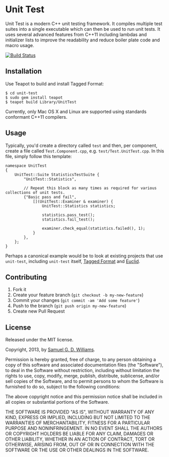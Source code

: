 # Unit Test

Unit Test is a modern C++ unit testing framework. It compiles multiple test suites into a single executable which can then be used to run unit tests. It uses several advanced features from C++11 including lambdas and initializer lists to improve the readability and reduce boiler plate code and macro usage.

[![Build Status](https://secure.travis-ci.org/dream-framework/unit-test.png)](http://travis-ci.org/dream-framework/unit-test)

## Installation

Use Teapot to build and install Tagged Format:

	$ cd unit-test
	$ sudo gem install teapot
	$ teapot build Library/UnitTest

Currently, only Mac OS X and Linux are supported using standards conformant C++11 compilers.

## Usage

Typically, you'd create a directory called `test` and then, per component, create a file called `Test.Component.cpp`, e.g. `test/Test.UnitTest.cpp`. In this file, simply follow this template:

	namespace UnitTest
	{
		UnitTest::Suite StatisticsTestSuite {
			"UnitTest::Statistics",
	
			// Repeat this block as many times as required for various collections of unit tests.
			{"Basic pass and fail",
				[](UnitTest::Examiner & examiner) {
					UnitTest::Statistics statistics;
			
					statistics.pass_test();
					statistics.fail_test();
			
					examiner.check_equal(statistics.failed(), 1);
				}
			},
		};
	}

Perhaps a canonical example would be to look at existing projects that use `unit-test`, including `unit-test` itself, [Tagged Format](https://github.com/dream-framework/tagged-format) and [Euclid](https://github.com/dream-framework/euclid).

## Contributing

1. Fork it
2. Create your feature branch (`git checkout -b my-new-feature`)
3. Commit your changes (`git commit -am 'Add some feature'`)
4. Push to the branch (`git push origin my-new-feature`)
5. Create new Pull Request

## License

Released under the MIT license.

Copyright, 2013, by [Samuel G. D. Williams](http://www.codeotaku.com/samuel-williams).

Permission is hereby granted, free of charge, to any person obtaining a copy
of this software and associated documentation files (the "Software"), to deal
in the Software without restriction, including without limitation the rights
to use, copy, modify, merge, publish, distribute, sublicense, and/or sell
copies of the Software, and to permit persons to whom the Software is
furnished to do so, subject to the following conditions:

The above copyright notice and this permission notice shall be included in
all copies or substantial portions of the Software.

THE SOFTWARE IS PROVIDED "AS IS", WITHOUT WARRANTY OF ANY KIND, EXPRESS OR
IMPLIED, INCLUDING BUT NOT LIMITED TO THE WARRANTIES OF MERCHANTABILITY,
FITNESS FOR A PARTICULAR PURPOSE AND NONINFRINGEMENT. IN NO EVENT SHALL THE
AUTHORS OR COPYRIGHT HOLDERS BE LIABLE FOR ANY CLAIM, DAMAGES OR OTHER
LIABILITY, WHETHER IN AN ACTION OF CONTRACT, TORT OR OTHERWISE, ARISING FROM,
OUT OF OR IN CONNECTION WITH THE SOFTWARE OR THE USE OR OTHER DEALINGS IN
THE SOFTWARE.
